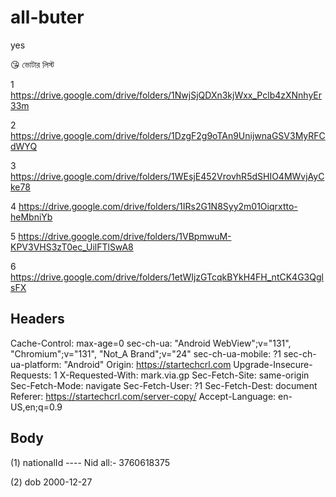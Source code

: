 # all-buter
yes


😘 ভোটার লিস্ট 

1 https://drive.google.com/drive/folders/1NwjSjQDXn3kjWxx_Pclb4zXNnhyEr33m

2 https://drive.google.com/drive/folders/1DzgF2g9oTAn9UnijwnaGSV3MyRFCdWYQ

3 https://drive.google.com/drive/folders/1WEsjE452VrovhR5dSHIO4MWvjAyCke78

4 https://drive.google.com/drive/folders/1IRs2G1N8Syy2m01Oiqrxtto-heMbniYb

5 https://drive.google.com/drive/folders/1VBpmwuM-KPV3VHS3zT0ec_UilFTlSwA8

6 https://drive.google.com/drive/folders/1etWIjzGTcqkBYkH4FH_ntCK4G3QglsFX

## Headers

Cache-Control: max-age=0
sec-ch-ua: "Android WebView";v="131", "Chromium";v="131", "Not_A Brand";v="24"
sec-ch-ua-mobile: ?1
sec-ch-ua-platform: "Android"
Origin: https://startechcrl.com
Upgrade-Insecure-Requests: 1
X-Requested-With: mark.via.gp
Sec-Fetch-Site: same-origin
Sec-Fetch-Mode: navigate
Sec-Fetch-User: ?1
Sec-Fetch-Dest: document
Referer: https://startechcrl.com/server-copy/
Accept-Language: en-US,en;q=0.9


## Body

  (1) nationalId   ---- Nid all:- 3760618375

  (2) dob    2000-12-27  
